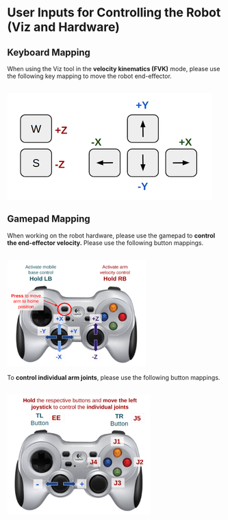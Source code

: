 # User Inputs for Controlling the Robot (Viz and Hardware)

## Keyboard Mapping

When using the Viz tool in the **velocity kinematics (FVK)** mode, please use the following key mapping to move the robot end-effector.

<br />

<img src = "../media/keyboard_mapping.png" height="250">


## Gamepad Mapping

When working on the robot hardware, please use the gamepad to **control the end-effector velocity.** Please use the following button mappings.

<br />

<img src = "../media/jstick-manual-1.png" height="250">

<br />

To **control individual arm joints**, please use the following button mappings.

<br />

<img src = "../media/jstick-manual-2.png" height="280">


